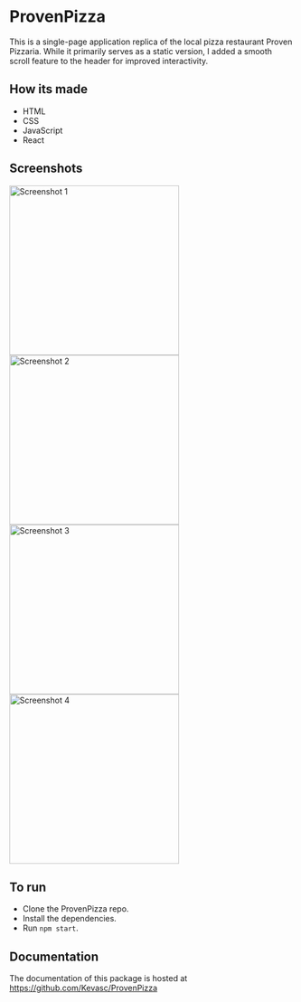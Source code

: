 # ProvenPizza
This is a single-page application replica of the local pizza restaurant Proven Pizzaria. While it primarily serves as a static version, I added a smooth scroll feature to the header for improved interactivity.

## How its made 
- HTML
- CSS
- JavaScript
- React

## Screenshots

<img src="https://github.com/Kevasc/ProvenPizza/assets/108089289/34191334-8ba3-4822-834b-c87843d352c8" alt="Screenshot 1" width="300">
<img src="https://github.com/Kevasc/ProvenPizza/assets/108089289/c21111e7-1acb-4f30-b6bd-f8331ca25689" alt="Screenshot 2" width="300">
<img src="https://github.com/Kevasc/ProvenPizza/assets/108089289/8add7235-8136-4426-81f3-60339f4bc78a" alt="Screenshot 3" width="300">
<img src="https://github.com/Kevasc/ProvenPizza/assets/108089289/8ae4b249-8d1a-459c-b8f7-9fd147596b3f" alt="Screenshot 4" width="300">


## To run 
- Clone the ProvenPizza repo.
- Install the dependencies.
- Run `npm start`.


## Documentation

The documentation of this package is hosted at https://github.com/Kevasc/ProvenPizza
